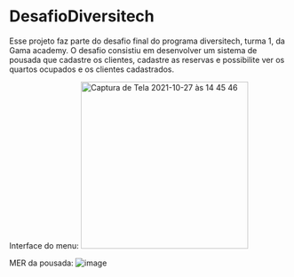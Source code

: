 # DesafioDiversitech

Esse projeto faz parte do desafio final do programa diversitech, turma 1, da Gama academy.
O desafio consistiu em desenvolver um sistema de pousada que cadastre os clientes, cadastre as reservas e possibilite ver os quartos ocupados e os clientes cadastrados.

Interface do menu:
<img width="301" alt="Captura de Tela 2021-10-27 às 14 45 46" src="https://user-images.githubusercontent.com/71904669/139148849-ae080c86-579c-46a8-bf28-abfdf4d00b1d.png">

MER da pousada:
![image](https://user-images.githubusercontent.com/71904669/139148964-2467e28b-7dbe-4838-bce9-f9f9d361cefa.png)
